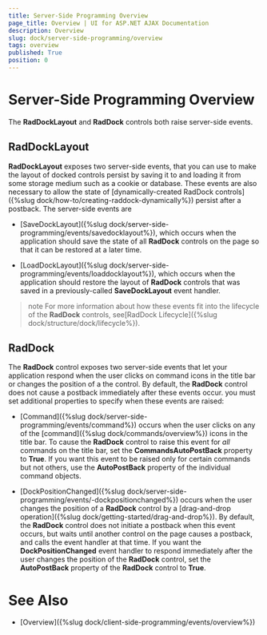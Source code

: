 ```yaml
---
title: Server-Side Programming Overview
page_title: Overview | UI for ASP.NET AJAX Documentation
description: Overview
slug: dock/server-side-programming/overview
tags: overview
published: True
position: 0
---
```


# Server-Side Programming Overview



The __RadDockLayout__ and __RadDock__ controls both raise server-side events.

## RadDockLayout

__RadDockLayout__ exposes two server-side events, that you can use to make the layout of docked controls persist by saving it to and loading it from some storage medium such as a cookie or database. These events are also necessary to allow the state of [dynamically-created RadDock controls]({%slug dock/how-to/creating-raddock-dynamically%}) persist after a postback. The server-side events are

* [SaveDockLayout]({%slug dock/server-side-programming/events/savedocklayout%}), which occurs when the application should save the state of all __RadDock__ controls on the page so that it can be restored at a later time.

* [LoadDockLayout]({%slug dock/server-side-programming/events/loaddocklayout%}), which occurs when the application should restore the layout of __RadDock__ controls that was saved in a previously-called __SaveDockLayout__ event handler.

>note For more information about how these events fit into the lifecycle of the __RadDock__ controls, see[RadDock Lifecycle]({%slug dock/structure/dock/lifecycle%}).
>


## RadDock

The __RadDock__ control exposes two server-side events that let your application respond when the user clicks on command icons in the title bar or changes the position of a the control. By default, the __RadDock__ control does not cause a postback immediately after these events occur. you must set additional properties to specify when these events are raised:

* [Command]({%slug dock/server-side-programming/events/command%}) occurs when the user clicks on any of the [command]({%slug dock/commands/overview%}) icons in the title bar. To cause the __RadDock__ control to raise this event for *all* commands on the title bar, set the __CommandsAutoPostBack__ property to __True__. If you want this event to be raised only for certain commands but not others, use the __AutoPostBack__ property of the individual command objects.

* [DockPositionChanged]({%slug dock/server-side-programming/events/-dockpositionchanged%}) occurs when the user changes the position of a __RadDock__ control by a [drag-and-drop operation]({%slug dock/getting-started/drag-and-drop%}). By default, the __RadDock__ control does not initiate a postback when this event occurs, but waits until another control on the page causes a postback, and calls the event handler at that time. If you want the __DockPositionChanged__ event handler to respond immediately after the user changes the position of the __RadDock__ control, set the __AutoPostBack__ property of the __RadDock__ control to __True__.

# See Also

 * [Overview]({%slug dock/client-side-programming/events/overview%})
